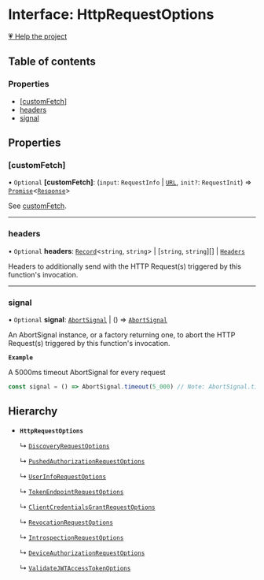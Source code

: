 # Interface: HttpRequestOptions

[💗 Help the project](https://github.com/sponsors/panva)

## Table of contents

### Properties

- [[customFetch]](HttpRequestOptions.md#customfetch)
- [headers](HttpRequestOptions.md#headers)
- [signal](HttpRequestOptions.md#signal)

## Properties

### [customFetch]

• `Optional` **[customFetch]**: (`input`: `RequestInfo` \| [`URL`]( https://developer.mozilla.org/docs/Web/API/URL ), `init?`: `RequestInit`) => [`Promise`]( https://developer.mozilla.org/docs/Web/JavaScript/Reference/Global_Objects/Promise )\<[`Response`]( https://developer.mozilla.org/docs/Web/API/Response )\>

See [customFetch](../variables/customFetch.md).

___

### headers

• `Optional` **headers**: [`Record`]( https://www.typescriptlang.org/docs/handbook/utility-types.html#recordkeys-type )\<`string`, `string`\> \| [`string`, `string`][] \| [`Headers`]( https://developer.mozilla.org/docs/Web/API/Headers )

Headers to additionally send with the HTTP Request(s) triggered by this function's invocation.

___

### signal

• `Optional` **signal**: [`AbortSignal`]( https://developer.mozilla.org/docs/Web/API/AbortSignal ) \| () => [`AbortSignal`]( https://developer.mozilla.org/docs/Web/API/AbortSignal )

An AbortSignal instance, or a factory returning one, to abort the HTTP Request(s) triggered by
this function's invocation.

**`Example`**

A 5000ms timeout AbortSignal for every request

```js
const signal = () => AbortSignal.timeout(5_000) // Note: AbortSignal.timeout may not yet be available in all runtimes.
```

## Hierarchy

- **`HttpRequestOptions`**

  ↳ [`DiscoveryRequestOptions`](DiscoveryRequestOptions.md)

  ↳ [`PushedAuthorizationRequestOptions`](PushedAuthorizationRequestOptions.md)

  ↳ [`UserInfoRequestOptions`](UserInfoRequestOptions.md)

  ↳ [`TokenEndpointRequestOptions`](TokenEndpointRequestOptions.md)

  ↳ [`ClientCredentialsGrantRequestOptions`](ClientCredentialsGrantRequestOptions.md)

  ↳ [`RevocationRequestOptions`](RevocationRequestOptions.md)

  ↳ [`IntrospectionRequestOptions`](IntrospectionRequestOptions.md)

  ↳ [`DeviceAuthorizationRequestOptions`](DeviceAuthorizationRequestOptions.md)

  ↳ [`ValidateJWTAccessTokenOptions`](ValidateJWTAccessTokenOptions.md)
